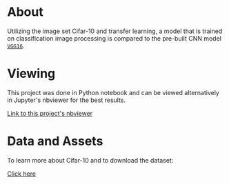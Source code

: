 # About
Utilizing the image set Cifar-10 and transfer learning, a model that is trained on classification image processing is compared to the pre-built CNN model [`VGG16`](https://www.geeksforgeeks.org/vgg-16-cnn-model/). 

# Viewing
This project was done in Python notebook and can be viewed alternatively in Jupyter's nbviewer for the best results.

[Link to this project's nbviewer](https://nbviewer.org/github/KyleNThao/Cifar_Transfer_learning/blob/main/Transfer_learning_project_on_cifar_10.ipynb)

# Data and Assets
To learn more about Cifar-10 and to download the dataset:

[Click here](https://www.cs.toronto.edu/%7Ekriz/cifar.html)


